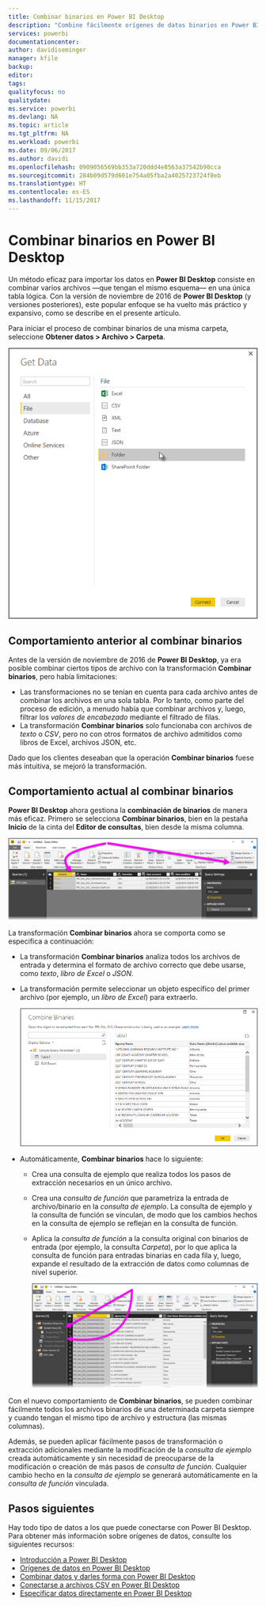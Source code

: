 ```yaml
---
title: Combinar binarios en Power BI Desktop
description: "Combine fácilmente orígenes de datos binarios en Power BI Desktop"
services: powerbi
documentationcenter: 
author: davidiseminger
manager: kfile
backup: 
editor: 
tags: 
qualityfocus: no
qualitydate: 
ms.service: powerbi
ms.devlang: NA
ms.topic: article
ms.tgt_pltfrm: NA
ms.workload: powerbi
ms.date: 09/06/2017
ms.author: davidi
ms.openlocfilehash: 0909056569bb353a720ddd4e8563a37542b90cca
ms.sourcegitcommit: 284b09d579d601e754a05fba2a4025723724f8eb
ms.translationtype: HT
ms.contentlocale: es-ES
ms.lasthandoff: 11/15/2017
---
```

# <a name="combine-binaries-in-power-bi-desktop"></a>Combinar binarios en Power BI Desktop
Un método eficaz para importar los datos en **Power BI Desktop** consiste en combinar varios archivos —que tengan el mismo esquema— en una única tabla lógica. Con la versión de noviembre de 2016 de **Power BI Desktop** (y versiones posteriores), este popular enfoque se ha vuelto más práctico y expansivo, como se describe en el presente artículo.

Para iniciar el proceso de combinar binarios de una misma carpeta, seleccione **Obtener datos > Archivo > Carpeta**.

![](media/desktop-combine-binaries/combine-binaries_1.png)

## <a name="previous-combine-binaries-behavior"></a>Comportamiento anterior al combinar binarios
Antes de la versión de noviembre de 2016 de **Power BI Desktop**, ya era posible combinar ciertos tipos de archivo con la transformación **Combinar binarios**, pero había limitaciones:

* Las transformaciones no se tenían en cuenta para cada archivo antes de combinar los archivos en una sola tabla. Por lo tanto, como parte del proceso de edición, a menudo había que combinar archivos y, luego, filtrar los *valores de encabezado* mediante el filtrado de filas.
* La transformación **Combinar binarios** solo funcionaba con archivos de *texto* o *CSV*, pero no con otros formatos de archivo admitidos como libros de Excel, archivos JSON, etc.

Dado que los clientes deseaban que la operación **Combinar binarios** fuese más intuitiva, se mejoró la transformación.

## <a name="current-combine-binaries-behavior"></a>Comportamiento actual al combinar binarios
**Power BI Desktop** ahora gestiona la **combinación de binarios** de manera más eficaz. Primero se selecciona **Combinar binarios**, bien en la pestaña **Inicio** de la cinta del **Editor de consultas**, bien desde la misma columna.

![](media/desktop-combine-binaries/combine-binaries_2a.png)

La transformación **Combinar binarios** ahora se comporta como se especifica a continuación:

* La transformación **Combinar binarios** analiza todos los archivos de entrada y determina el formato de archivo correcto que debe usarse, como *texto*, *libro de Excel* o *JSON*.
* La transformación permite seleccionar un objeto específico del primer archivo (por ejemplo, un *libro de Excel*) para extraerlo.
  
  ![](media/desktop-combine-binaries/combine-binaries_3.png)
* Automáticamente, **Combinar binarios** hace lo siguiente:
  
  * Crea una consulta de ejemplo que realiza todos los pasos de extracción necesarios en un único archivo.
  * Crea una *consulta de función* que parametriza la entrada de archivo/binario en la *consulta de ejemplo*. La consulta de ejemplo y la consulta de función se vinculan, de modo que los cambios hechos en la consulta de ejemplo se reflejan en la consulta de función.
  * Aplica la *consulta de función* a la consulta original con binarios de entrada (por ejemplo, la consulta *Carpeta*), por lo que aplica la consulta de función para entradas binarias en cada fila y, luego, expande el resultado de la extracción de datos como columnas de nivel superior.
    
    ![](media/desktop-combine-binaries/combine-binaries_4.png)

Con el nuevo comportamiento de **Combinar binarios**, se pueden combinar fácilmente todos los archivos binarios de una determinada carpeta siempre y cuando tengan el mismo tipo de archivo y estructura (las mismas columnas).

Además, se pueden aplicar fácilmente pasos de transformación o extracción adicionales mediante la modificación de la *consulta de ejemplo* creada automáticamente y sin necesidad de preocuparse de la modificación o creación de más pasos de *consulta de función*. Cualquier cambio hecho en la *consulta de ejemplo* se generará automáticamente en la *consulta de función* vinculada.

## <a name="next-steps"></a>Pasos siguientes
Hay todo tipo de datos a los que puede conectarse con Power BI Desktop. Para obtener más información sobre orígenes de datos, consulte los siguientes recursos:

* [Introducción a Power BI Desktop](desktop-getting-started.md)
* [Orígenes de datos en Power BI Desktop](desktop-data-sources.md)
* [Combinar datos y darles forma con Power BI Desktop](desktop-shape-and-combine-data.md)
* [Conectarse a archivos CSV en Power BI Desktop](desktop-connect-csv.md)   
* [Especificar datos directamente en Power BI Desktop](desktop-enter-data-directly-into-desktop.md)   

